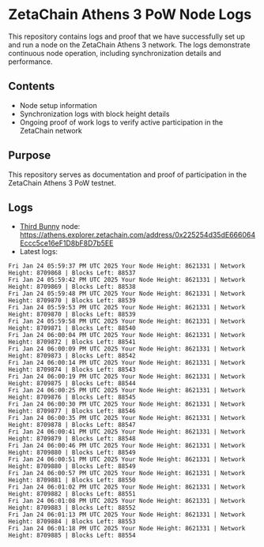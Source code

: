 # ZetaChain Athens 3 PoW Node Logs
This repository contains logs and proof that we have successfully set up and run a node on the ZetaChain Athens 3 network. The logs demonstrate continuous node operation, including synchronization details and performance.

## Contents
- Node setup information
- Synchronization logs with block height details
- Ongoing proof of work logs to verify active participation in the ZetaChain network

## Purpose
This repository serves as documentation and proof of participation in the ZetaChain Athens 3 PoW testnet.

## Logs

- [Third Bunny](https://thirdbunny.xyz/) node: https://athens.explorer.zetachain.com/address/0x225254d35dE666064Eccc5ce16eF1D8bF8D7b5EE
- Latest logs:
```
Fri Jan 24 05:59:37 PM UTC 2025 Your Node Height: 8621331 | Network Height: 8709868 | Blocks Left: 88537
Fri Jan 24 05:59:42 PM UTC 2025 Your Node Height: 8621331 | Network Height: 8709869 | Blocks Left: 88538
Fri Jan 24 05:59:48 PM UTC 2025 Your Node Height: 8621331 | Network Height: 8709870 | Blocks Left: 88539
Fri Jan 24 05:59:53 PM UTC 2025 Your Node Height: 8621331 | Network Height: 8709870 | Blocks Left: 88539
Fri Jan 24 05:59:58 PM UTC 2025 Your Node Height: 8621331 | Network Height: 8709871 | Blocks Left: 88540
Fri Jan 24 06:00:04 PM UTC 2025 Your Node Height: 8621331 | Network Height: 8709872 | Blocks Left: 88541
Fri Jan 24 06:00:09 PM UTC 2025 Your Node Height: 8621331 | Network Height: 8709873 | Blocks Left: 88542
Fri Jan 24 06:00:14 PM UTC 2025 Your Node Height: 8621331 | Network Height: 8709874 | Blocks Left: 88543
Fri Jan 24 06:00:19 PM UTC 2025 Your Node Height: 8621331 | Network Height: 8709875 | Blocks Left: 88544
Fri Jan 24 06:00:25 PM UTC 2025 Your Node Height: 8621331 | Network Height: 8709876 | Blocks Left: 88545
Fri Jan 24 06:00:30 PM UTC 2025 Your Node Height: 8621331 | Network Height: 8709877 | Blocks Left: 88546
Fri Jan 24 06:00:35 PM UTC 2025 Your Node Height: 8621331 | Network Height: 8709878 | Blocks Left: 88547
Fri Jan 24 06:00:41 PM UTC 2025 Your Node Height: 8621331 | Network Height: 8709879 | Blocks Left: 88548
Fri Jan 24 06:00:46 PM UTC 2025 Your Node Height: 8621331 | Network Height: 8709880 | Blocks Left: 88549
Fri Jan 24 06:00:51 PM UTC 2025 Your Node Height: 8621331 | Network Height: 8709880 | Blocks Left: 88549
Fri Jan 24 06:00:57 PM UTC 2025 Your Node Height: 8621331 | Network Height: 8709881 | Blocks Left: 88550
Fri Jan 24 06:01:02 PM UTC 2025 Your Node Height: 8621331 | Network Height: 8709882 | Blocks Left: 88551
Fri Jan 24 06:01:08 PM UTC 2025 Your Node Height: 8621331 | Network Height: 8709883 | Blocks Left: 88552
Fri Jan 24 06:01:13 PM UTC 2025 Your Node Height: 8621331 | Network Height: 8709884 | Blocks Left: 88553
Fri Jan 24 06:01:18 PM UTC 2025 Your Node Height: 8621331 | Network Height: 8709885 | Blocks Left: 88554
```
